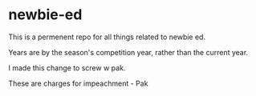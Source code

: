 # newbie-ed

This is a permenent repo for all things related to newbie ed. 

Years are by the season's competition year, rather than the current year. 

I made this change to screw w pak. 
  
These are charges for impeachment - Pak
